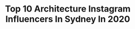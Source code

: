 ---
title: Top 10 Architecture Instagram Influencers In Sydney In 2020
description: >-
  Find top architecture Instagram influencers in Sydney in 2020. Most popular hashtags: #architecture #australianarchitecture #sydney #australia.
platform: Instagram
profiles:
  - username: "markpoulierart"
    fullname: >-
      Architecture in pen & ink
    location: "Australia"
    followers: 209518
    engagement: 343
    commentsToLikes: 0.006572
    id: ck135syk932st0i19vsv9vsco
    verified: false
    hashtags: "#1990, #quiz, #melfi, #sketching"
  - username: "trias.studio"
    fullname: >-
      T R I A S
    location: "Australia"
    followers: 20904
    engagement: 349
    commentsToLikes: 0.009745
    id: ck14lh4ybun920i19mdzvcsx0
    verified: false
    hashtags: "#architecturematerials, #crosslaminatedtimber, #australiandesign, #architecturemodel"
  - username: "george_hall_art"
    fullname: >-
      George Hall
    location: "Australia"
    followers: 35607
    engagement: 167
    commentsToLikes: 0.034268
    id: ck0u8rmd7834o0i19pax1zrhy
    verified: false
    hashtags: "#abstractseascape, #expressionism, #new, #artnow"
  - username: "robmillsarchitects"
    fullname: >-
      Rob Mills Architects
    location: "Australia"
    followers: 55140
    engagement: 99
    commentsToLikes: 0.013687
    id: ck5c5mjjc3rbq0i11kk3xy9uk
    verified: false
    hashtags: "#career, #architecture, #robmills, #naturallight"
  - username: "peterbbennetts"
    fullname: >-
      Peter Bennetts
    location: "Australia"
    followers: 14016
    engagement: 291
    commentsToLikes: 0.024613
    id: ck8t3zi5e51ri0j78mrcgjssq
    verified: false
    hashtags: "#redwood, #sydneyharbour, #hassellstudio, #oma"
  - username: "darkchest"
    fullname: >-
      🅹🅾🅴 🅳🅰🆁🅺🅲🅷🅴🆂🆃 🅿🅷🅾🆃🅾🅶🆁🅰🅿🅷🆈🇪🇸📷🇦🇺
    location: "Australia"
    followers: 14367
    engagement: 704
    commentsToLikes: 0.036954
    id: ck0w11wvqh5su0i19der4vmkv
    verified: false
    hashtags: "#cntraveler, #kings, #urbexchampions, #abandonedplane"
  - username: "alexander_andco"
    fullname: >-
      Alexander &CO.
    location: "Australia"
    followers: 41654
    engagement: 135
    commentsToLikes: 0.018042
    id: ck15t9irdgzsj0i193yl0tloa
    verified: false
    hashtags: "#visitgoldcoast, #bedroomstyle, #artworks, #bondibeach"
  - username: "foraggiophotographic"
    fullname: >-
      Foraggio Photographic
    location: "Australia"
    followers: 33310
    engagement: 101
    commentsToLikes: 0.017214
    id: ck5px3wotpz330i11tie7293w
    verified: false
    hashtags: "#architecturelovers, #sydneylocal, #bushfires, #commute"
  - username: "nearmap"
    fullname: >-
      Nearmap
    location: "Australia"
    followers: 32897
    engagement: 254
    commentsToLikes: 0.005711
    id: ck0twdqwrf1r80i19e12exrzt
    verified: false
    hashtags: "#aerial, #california, #patterns, #orange"
  - username: "aliceroberts_"
    fullname: >-
      |ALICE PAOLI ROBERTS|
    location: "Australia"
    followers: 488089
    engagement: 268
    commentsToLikes: 0.018653
    id: ck0tsjiet01lz0i19z0yvxx03
    verified: false
    hashtags: "#return2lurline, #whitefoxoasis"
---